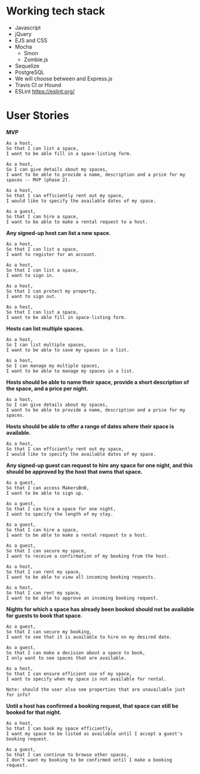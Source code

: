 
# Working tech stack

* Javascript
* jQuery
* EJS and CSS
* Mocha
  * Sinon
  * Zombie.js
* Sequelize
* PostgreSQL
* We will choose between and Express.js
* Travis CI or Hound
* ESLint https://eslint.org/

# User Stories

**MVP**

```
As a host,
So that I can list a space,
I want to be able fill in a space-listing form.

As a host,
So I can give details about my spaces,
I want to be able to provide a name, description and a price for my spaces -- MVP (phase 2).

As a host,
So that I can efficiently rent out my space,
I would like to specify the available dates of my space.

As a guest,
So that I can hire a space,
I want to be able to make a rental request to a host.
```

**Any signed-up host can list a new space.**

```
As a host,
So that I can list a space,
I want to register for an account.

As a host,
So that I can list a space,
I want to sign in.

As a host,
So that I can protect my property,
I want to sign out.

As a host,
So that I can list a space,
I want to be able fill in space-listing form.
```

**Hosts can list multiple spaces.**

```
As a host,
So I can list multiple spaces,
I want to be able to save my spaces in a list.

As a host,
So I can manage my multiple spaces,
I want to be able to manage my spaces in a list.
```

**Hosts should be able to name their space, provide a short description of the space, and a price per night.**

```
As a host,
So I can give details about my spaces,
I want to be able to provide a name, description and a price for my spaces.
```

**Hosts should be able to offer a range of dates where their space is available.**

```
As a host,
So that I can efficiently rent out my space,
I would like to specify the available dates of my space.
```

**Any signed-up guest can request to hire any space for one night, and this should be approved by the host that owns that space.**

```
As a guest,
So that I can access MakersBnB,
I want to be able to sign up.

As a guest,
So that I can hire a space for one night,
I want to specify the length of my stay.

As a guest,
So that I can hire a space,
I want to be able to make a rental request to a host.

As a guest,
So that I can secure my space,
I want to receive a confirmation of my booking from the host.

As a host,
So that I can rent my space,
I want to be able to view all incoming booking requests.

As a host,
So that I can rent my space,
I want to be able to approve an incoming booking request.
```

**Nights for which a space has already been booked should not be available for guests to book that space.**

```
As a guest,
So that I can secure my booking,
I want to see that it is available to hire on my desired date.

As a guest,
So that I can make a decision about a space to book,
I only want to see spaces that are available.

As a host,
So that I can ensure efficient use of my space,
I want to specify when my space is not available for rental.

Note: should the user also see properties that are unavailable just for info?
```

**Until a host has confirmed a booking request, that space can still be booked for that night.**

```
As a host,
So that I can book my space efficiently,
I want my space to be listed as available until I accept a guest's booking request.

As a guest,
So that I can continue to browse other spaces,
I don’t want my booking to be confirmed until I make a booking request.
```
